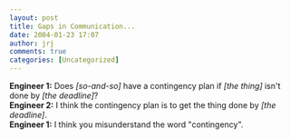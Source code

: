 ```yaml
---
layout: post
title: Gaps in Communication...
date: 2004-01-23 17:07
author: jrj
comments: true
categories: [Uncategorized]
---
```

**Engineer 1:**   Does *[so-and-so]* have a contingency plan if *[the thing]* isn't done by *[the deadline]*?
<br />**Engineer 2:**   I think the contingency plan is to get the thing done by *[the deadline]*.
<br />**Engineer 1:**   I think you misunderstand the word "contingency".
<br />
